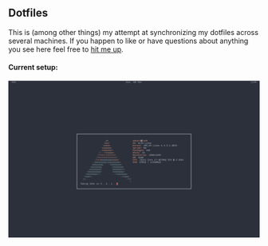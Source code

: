 ## Dotfiles

This is (among other things) my attempt at synchronizing my dotfiles across
several machines. If you happen to like or have questions about anything you
see here feel free to
[hit me up](mailto:ehernandez@email.wm.edu).

#### Current setup:
![nowm on Arch](screen.png)
